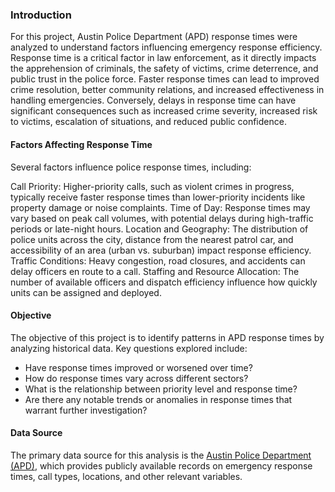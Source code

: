 ### Introduction  
For this project, Austin Police Department (APD) response times were analyzed to understand factors influencing emergency response efficiency. Response time is a critical factor in law enforcement, as it directly impacts the apprehension of criminals, the safety of victims, crime deterrence, and public trust in the police force. Faster response times can lead to improved crime resolution, better community relations, and increased effectiveness in handling emergencies. Conversely, delays in response time can have significant consequences such as increased crime severity, increased risk to victims, escalation of situations, and reduced public confidence.

#### Factors Affecting Response Time
Several factors influence police response times, including:

Call Priority: Higher-priority calls, such as violent crimes in progress, typically receive faster response times than lower-priority incidents like property damage or noise complaints.
Time of Day: Response times may vary based on peak call volumes, with potential delays during high-traffic periods or late-night hours.
Location and Geography: The distribution of police units across the city, distance from the nearest patrol car, and accessibility of an area (urban vs. suburban) impact response efficiency.
Traffic Conditions: Heavy congestion, road closures, and accidents can delay officers en route to a call.
Staffing and Resource Allocation: The number of available officers and dispatch efficiency influence how quickly units can be assigned and deployed.

#### Objective
The objective of this project is to identify patterns in APD response times by analyzing historical data. Key questions explored include:

- Have response times improved or worsened over time?  
- How do response times vary across different sectors?  
- What is the relationship between priority level and response time?  
- Are there any notable trends or anomalies in response times that warrant further investigation?  

#### Data Source
The primary data source for this analysis is the [Austin Police Department (APD)](https://data.austintexas.gov/), which provides publicly available records on emergency response times, call types, locations, and other relevant variables. 
